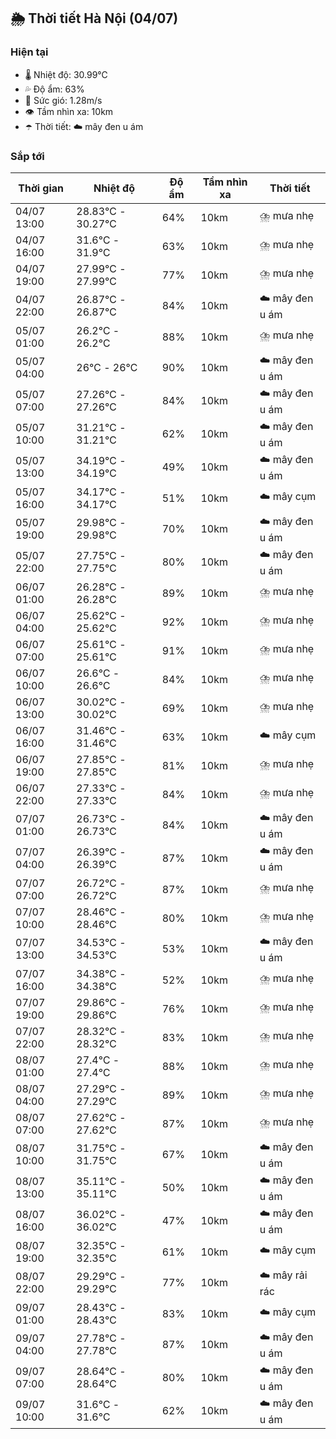 ## 🌦️ Thời tiết Hà Nội (04/07)

### Hiện tại

- 🌡️ Nhiệt độ: 30.99℃
- 💦 Độ ẩm: 63%
- 💨 Sức gió: 1.28m/s
- 👁️ Tầm nhìn xa: 10km
- ☂️ Thời tiết: ☁️ mây đen u ám

### Sắp tới

| Thời gian | Nhiệt độ | Độ ẩm | Tầm nhìn xa | Thời tiết |
| --- | --- | --- | --- | --- |
| 04/07 13:00 | 28.83℃ - 30.27℃ | 64% | 10km | ⛈️ mưa nhẹ |
| 04/07 16:00 | 31.6℃ - 31.9℃ | 63% | 10km | ⛈️ mưa nhẹ |
| 04/07 19:00 | 27.99℃ - 27.99℃ | 77% | 10km | ⛈️ mưa nhẹ |
| 04/07 22:00 | 26.87℃ - 26.87℃ | 84% | 10km | ☁️ mây đen u ám |
| 05/07 01:00 | 26.2℃ - 26.2℃ | 88% | 10km | ⛈️ mưa nhẹ |
| 05/07 04:00 | 26℃ - 26℃ | 90% | 10km | ☁️ mây đen u ám |
| 05/07 07:00 | 27.26℃ - 27.26℃ | 84% | 10km | ☁️ mây đen u ám |
| 05/07 10:00 | 31.21℃ - 31.21℃ | 62% | 10km | ☁️ mây đen u ám |
| 05/07 13:00 | 34.19℃ - 34.19℃ | 49% | 10km | ☁️ mây đen u ám |
| 05/07 16:00 | 34.17℃ - 34.17℃ | 51% | 10km | ☁️ mây cụm |
| 05/07 19:00 | 29.98℃ - 29.98℃ | 70% | 10km | ☁️ mây đen u ám |
| 05/07 22:00 | 27.75℃ - 27.75℃ | 80% | 10km | ☁️ mây đen u ám |
| 06/07 01:00 | 26.28℃ - 26.28℃ | 89% | 10km | ⛈️ mưa nhẹ |
| 06/07 04:00 | 25.62℃ - 25.62℃ | 92% | 10km | ⛈️ mưa nhẹ |
| 06/07 07:00 | 25.61℃ - 25.61℃ | 91% | 10km | ⛈️ mưa nhẹ |
| 06/07 10:00 | 26.6℃ - 26.6℃ | 84% | 10km | ⛈️ mưa nhẹ |
| 06/07 13:00 | 30.02℃ - 30.02℃ | 69% | 10km | ⛈️ mưa nhẹ |
| 06/07 16:00 | 31.46℃ - 31.46℃ | 63% | 10km | ☁️ mây cụm |
| 06/07 19:00 | 27.85℃ - 27.85℃ | 81% | 10km | ⛈️ mưa nhẹ |
| 06/07 22:00 | 27.33℃ - 27.33℃ | 84% | 10km | ⛈️ mưa nhẹ |
| 07/07 01:00 | 26.73℃ - 26.73℃ | 84% | 10km | ☁️ mây đen u ám |
| 07/07 04:00 | 26.39℃ - 26.39℃ | 87% | 10km | ☁️ mây đen u ám |
| 07/07 07:00 | 26.72℃ - 26.72℃ | 87% | 10km | ⛈️ mưa nhẹ |
| 07/07 10:00 | 28.46℃ - 28.46℃ | 80% | 10km | ⛈️ mưa nhẹ |
| 07/07 13:00 | 34.53℃ - 34.53℃ | 53% | 10km | ☁️ mây đen u ám |
| 07/07 16:00 | 34.38℃ - 34.38℃ | 52% | 10km | ⛈️ mưa nhẹ |
| 07/07 19:00 | 29.86℃ - 29.86℃ | 76% | 10km | ⛈️ mưa nhẹ |
| 07/07 22:00 | 28.32℃ - 28.32℃ | 83% | 10km | ⛈️ mưa nhẹ |
| 08/07 01:00 | 27.4℃ - 27.4℃ | 88% | 10km | ⛈️ mưa nhẹ |
| 08/07 04:00 | 27.29℃ - 27.29℃ | 89% | 10km | ⛈️ mưa nhẹ |
| 08/07 07:00 | 27.62℃ - 27.62℃ | 87% | 10km | ⛈️ mưa nhẹ |
| 08/07 10:00 | 31.75℃ - 31.75℃ | 67% | 10km | ☁️ mây đen u ám |
| 08/07 13:00 | 35.11℃ - 35.11℃ | 50% | 10km | ☁️ mây đen u ám |
| 08/07 16:00 | 36.02℃ - 36.02℃ | 47% | 10km | ☁️ mây đen u ám |
| 08/07 19:00 | 32.35℃ - 32.35℃ | 61% | 10km | ☁️ mây cụm |
| 08/07 22:00 | 29.29℃ - 29.29℃ | 77% | 10km | ☁️ mây rải rác |
| 09/07 01:00 | 28.43℃ - 28.43℃ | 83% | 10km | ☁️ mây cụm |
| 09/07 04:00 | 27.78℃ - 27.78℃ | 87% | 10km | ☁️ mây đen u ám |
| 09/07 07:00 | 28.64℃ - 28.64℃ | 80% | 10km | ☁️ mây đen u ám |
| 09/07 10:00 | 31.6℃ - 31.6℃ | 62% | 10km | ☁️ mây đen u ám |
